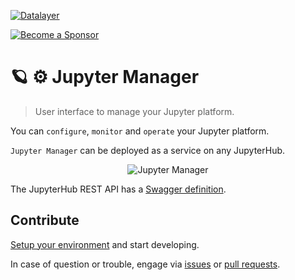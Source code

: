 [![Datalayer](https://assets.datalayer.design/datalayer-25.svg)](https://datalayer.io)

[![Become a Sponsor](https://img.shields.io/static/v1?label=Become%20a%20Sponsor&message=%E2%9D%A4&logo=GitHub&style=flat&color=1ABC9C)](https://github.com/sponsors/datalayer)

# 🪐 ⚙️ Jupyter Manager

> User interface to manage your Jupyter platform.

You can `configure`, `monitor` and `operate` your Jupyter platform.

`Jupyter Manager` can be deployed as a service on any JupyterHub.

<div align="center" style="text-align: center">
  <img alt="Jupyter Manager" src="https://datalayer-jupyter-examples.s3.amazonaws.com/jupyter-manager-1.png?v=1" />
</div>

The JupyterHub REST API has a [Swagger definition](http://petstore.swagger.io?url=https://raw.githubusercontent.com/jupyterhub/jupyterhub/main/docs/source/_static/rest-api.yml#/default).

## Contribute

[Setup your environment](https://jupyter-manager.datalayer.tech/docs/welcome/develop) and start developing.

In case of question or trouble, engage via [issues](https://github.com/datalayer/jupyter-manager/issues) or [pull requests](https://github.com/datalayer/jupyter-manager/pulls).
